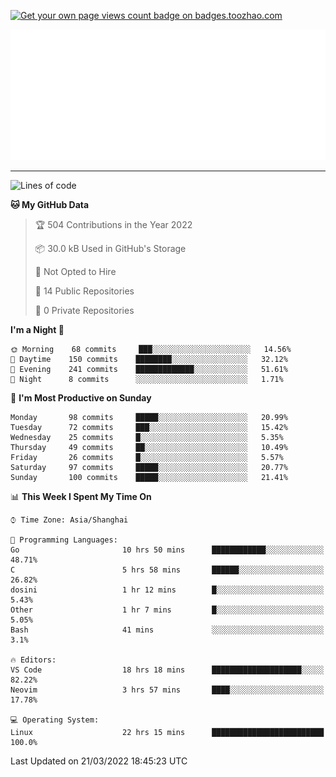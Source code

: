 <p align="left">  
<a href="https://badges.toozhao.com/stats/01FQP76TP6ZBNKKYXKKWX9BGJ8"><img src="https://badges.toozhao.com/badges/01FQP76TP6ZBNKKYXKKWX9BGJ8/blue.svg" alt="Get your own page views count badge on badges.toozhao.com" /></a>
</p>

<p align="right">
<a href="#!"><img src="./calendar.svg" ></a>
</p>

---

<!--START_SECTION:waka-->
![Lines of code](https://img.shields.io/badge/From%20Hello%20World%20I%27ve%20Written-40%20Thousand%20lines%20of%20code-blue)

**🐱 My GitHub Data** 

> 🏆 504 Contributions in the Year 2022
 > 
> 📦 30.0 kB Used in GitHub's Storage 
 > 
> 🚫 Not Opted to Hire
 > 
> 📜 14 Public Repositories 
 > 
> 🔑 0 Private Repositories  
 > 
**I'm a Night 🦉** 

```text
🌞 Morning    68 commits     ███░░░░░░░░░░░░░░░░░░░░░░   14.56% 
🌆 Daytime    150 commits    ████████░░░░░░░░░░░░░░░░░   32.12% 
🌃 Evening    241 commits    █████████████░░░░░░░░░░░░   51.61% 
🌙 Night      8 commits      ░░░░░░░░░░░░░░░░░░░░░░░░░   1.71%

```
📅 **I'm Most Productive on Sunday** 

```text
Monday       98 commits     █████░░░░░░░░░░░░░░░░░░░░   20.99% 
Tuesday      72 commits     ███░░░░░░░░░░░░░░░░░░░░░░   15.42% 
Wednesday    25 commits     █░░░░░░░░░░░░░░░░░░░░░░░░   5.35% 
Thursday     49 commits     ██░░░░░░░░░░░░░░░░░░░░░░░   10.49% 
Friday       26 commits     █░░░░░░░░░░░░░░░░░░░░░░░░   5.57% 
Saturday     97 commits     █████░░░░░░░░░░░░░░░░░░░░   20.77% 
Sunday       100 commits    █████░░░░░░░░░░░░░░░░░░░░   21.41%

```


📊 **This Week I Spent My Time On** 

```text
⌚︎ Time Zone: Asia/Shanghai

💬 Programming Languages: 
Go                       10 hrs 50 mins      ████████████░░░░░░░░░░░░░   48.71% 
C                        5 hrs 58 mins       ██████░░░░░░░░░░░░░░░░░░░   26.82% 
dosini                   1 hr 12 mins        █░░░░░░░░░░░░░░░░░░░░░░░░   5.43% 
Other                    1 hr 7 mins         █░░░░░░░░░░░░░░░░░░░░░░░░   5.05% 
Bash                     41 mins             ░░░░░░░░░░░░░░░░░░░░░░░░░   3.1%

🔥 Editors: 
VS Code                  18 hrs 18 mins      ████████████████████░░░░░   82.22% 
Neovim                   3 hrs 57 mins       ████░░░░░░░░░░░░░░░░░░░░░   17.78%

💻 Operating System: 
Linux                    22 hrs 15 mins      █████████████████████████   100.0%

```


 Last Updated on 21/03/2022 18:45:23 UTC
<!--END_SECTION:waka-->
